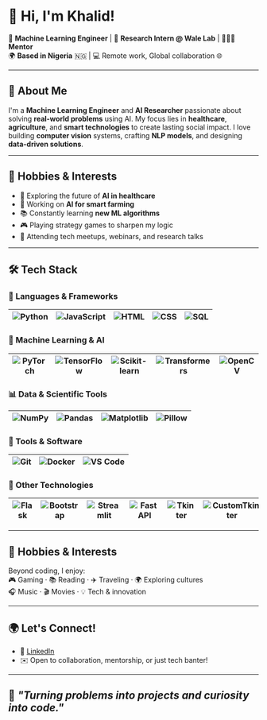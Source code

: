 # 👋 Hi, I'm Khalid!

💼 **Machine Learning Engineer** | 🧪 **Research Intern @ Wale Lab** | 🧑🏽‍🏫 **Mentor**  
🌍 **Based in Nigeria** 🇳🇬 | 💻 Remote work, Global collaboration 🌐  

---

## 🚀 About Me

I'm a **Machine Learning Engineer** and **AI Researcher** passionate about solving **real-world problems** using AI. My focus lies in **healthcare**, **agriculture**, and **smart technologies** to create lasting social impact. I love building **computer vision** systems, crafting **NLP models**, and designing **data-driven solutions**.

---

## 🧠 Hobbies & Interests

- 🧬 Exploring the future of **AI in healthcare**  
- 🌾 Working on **AI for smart farming**  
- 📚 Constantly learning **new ML algorithms**  
- 🎮 Playing strategy games to sharpen my logic  
- 🎤 Attending tech meetups, webinars, and research talks  

---

## 🛠️ Tech Stack

### 🧾 Languages & Frameworks
| ![Python](https://img.shields.io/badge/-Python-3776AB?style=flat&logo=python&logoColor=white) | ![JavaScript](https://img.shields.io/badge/-JavaScript-F7DF1E?style=flat&logo=javascript&logoColor=black) | ![HTML](https://img.shields.io/badge/-HTML5-E34F26?style=flat&logo=html5&logoColor=white) | ![CSS](https://img.shields.io/badge/-CSS3-1572B6?style=flat&logo=css3&logoColor=white) | ![SQL](https://img.shields.io/badge/-SQL-4479A1?style=flat&logo=postgresql&logoColor=white) |
| --- | --- | --- | --- | --- |

### 🤖 Machine Learning & AI
| ![PyTorch](https://img.shields.io/badge/-PyTorch-EE4C2C?style=flat&logo=pytorch&logoColor=white) | ![TensorFlow](https://img.shields.io/badge/-TensorFlow-FF6F00?style=flat&logo=tensorflow&logoColor=white) | ![Scikit-learn](https://img.shields.io/badge/-Scikit_learn-F7931E?style=flat&logo=scikit-learn&logoColor=white) | ![Transformers](https://img.shields.io/badge/-Transformers-FF9900?style=flat&logo=huggingface&logoColor=white) | ![OpenCV](https://img.shields.io/badge/-OpenCV-5C3EE8?style=flat&logo=opencv&logoColor=white) |
| --- | --- | --- | --- | --- |

### 📊 Data & Scientific Tools
| ![NumPy](https://img.shields.io/badge/-NumPy-013243?style=flat&logo=numpy&logoColor=white) | ![Pandas](https://img.shields.io/badge/-Pandas-150458?style=flat&logo=pandas&logoColor=white) | ![Matplotlib](https://img.shields.io/badge/-Matplotlib-11557C?style=flat&logo=matplotlib&logoColor=white) | ![Pillow](https://img.shields.io/badge/-Pillow-FF4B4B?style=flat&logo=python&logoColor=white) |
| --- | --- | --- | --- |

### 🧰 Tools & Software
| ![Git](https://img.shields.io/badge/-Git-F05032?style=flat&logo=git&logoColor=white) | ![Docker](https://img.shields.io/badge/-Docker-2496ED?style=flat&logo=docker&logoColor=white) | ![VS Code](https://img.shields.io/badge/-VS%20Code-007ACC?style=flat&logo=visualstudiocode&logoColor=white) |
| --- | --- | --- |

### 🧪 Other Technologies
| ![Flask](https://img.shields.io/badge/-Flask-000000?style=flat&logo=flask&logoColor=white) | ![Bootstrap](https://img.shields.io/badge/-Bootstrap-7952B3?style=flat&logo=bootstrap&logoColor=white) | ![Streamlit](https://img.shields.io/badge/-Streamlit-FF4B4B?style=flat&logo=streamlit&logoColor=white) | ![FastAPI](https://img.shields.io/badge/-FastAPI-009688?style=flat&logo=fastapi&logoColor=white) | ![Tkinter](https://img.shields.io/badge/-Tkinter-008000?style=flat&logo=python&logoColor=white) | ![CustomTkinter](https://img.shields.io/badge/-CustomTkinter-30A2DA?style=flat&logo=python&logoColor=white) |
| --- | --- | --- | --- | --- | --- |
---

## 🎨 Hobbies & Interests

Beyond coding, I enjoy:  
🎮 Gaming · 📚 Reading · ✈️ Traveling · 🌍 Exploring cultures  
🎧 Music · 🎬 Movies · 💡 Tech & innovation

---
## 🌍 Let's Connect!

- 💼 [LinkedIn](https://www.linkedin.com/in/ahmad-khalid-hussain/)
- ✉️ Open to collaboration, mentorship, or just tech banter!

---

## 🎯 *"Turning problems into projects and curiosity into code."*
